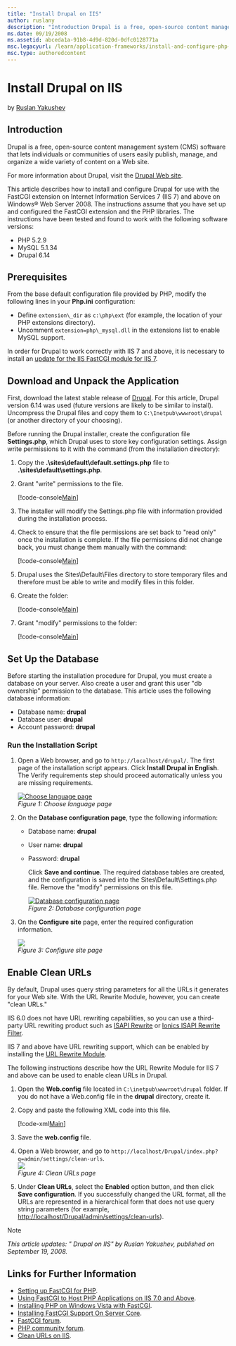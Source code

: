 ```yaml
---
title: "Install Drupal on IIS"
author: ruslany
description: "Introduction Drupal is a free, open-source content management system (CMS) software that lets individuals or communities of users easily publish, manage, and..."
ms.date: 09/19/2008
ms.assetid: abceda1a-91b8-4d9d-820d-0dfc0128771a
msc.legacyurl: /learn/application-frameworks/install-and-configure-php-applications-on-iis/install-drupal-on-iis
msc.type: authoredcontent
---
```

# Install Drupal on IIS

by [Ruslan Yakushev](https://github.com/ruslany)

## Introduction

Drupal is a free, open-source content management system (CMS) software that lets individuals or communities of users easily publish, manage, and organize a wide variety of content on a Web site.

For more information about Drupal, visit the [Drupal Web site](http://www.drupal.org/).

This article describes how to install and configure Drupal for use with the FastCGI extension on Internet Information Services 7 (IIS 7) and above on Windows® Web Server 2008. The instructions assume that you have set up and configured the FastCGI extension and the PHP libraries. The instructions have been tested and found to work with the following software versions:

- PHP 5.2.9
- MySQL 5.1.34
- Drupal 6.14

## Prerequisites

From the base default configuration file provided by PHP, modify the following lines in your **Php.ini** configuration:

- Define `extension\_dir` as `c:\php\ext` (for example, the location of your PHP extensions directory).
- Uncomment `extension=php\_mysql.dll` in the extensions list to enable MySQL support.

In order for Drupal to work correctly with IIS 7 and above, it is necessary to install an [update for the IIS FastCGI module for IIS 7](https://blogs.iis.net/ruslany/archive/2008/08/27/update-for-iis-7-0-fastcgi-module.aspx).

## Download and Unpack the Application

First, download the latest stable release of [Drupal](http://www.drupal.org/). For this article, Drupal version 6.14 was used (future versions are likely to be similar to install). Uncompress the Drupal files and copy them to `C:\Inetpub\wwwroot\drupal` (or another directory of your choosing).

Before running the Drupal installer, create the configuration file **Settings.php**, which Drupal uses to store key configuration settings. Assign write permissions to it with the command (from the installation directory):

1. Copy the **.\sites\default\default.settings.php** file to **.\sites\default\settings.php**.
2. Grant "write" permissions to the file.  

    [!code-console[Main](install-drupal-on-iis/samples/sample1.cmd)]
3. The installer will modify the Settings.php file with information provided during the installation process.
4. Check to ensure that the file permissions are set back to "read only" once the installation is complete. If the file permissions did not change back, you must change them manually with the command:  

    [!code-console[Main](install-drupal-on-iis/samples/sample2.cmd)]
5. Drupal uses the Sites\Default\Files directory to store temporary files and therefore must be able to write and modify files in this folder.
6. Create the folder:  

    [!code-console[Main](install-drupal-on-iis/samples/sample3.cmd)]
7. Grant "modify" permissions to the folder:  

    [!code-console[Main](install-drupal-on-iis/samples/sample4.cmd)]

## Set Up the Database

Before starting the installation procedure for Drupal, you must create a database on your server. Also create a user and grant this user "db ownership" permission to the database. This article uses the following database information:

- Database name: **drupal**
- Database user: **drupal**
- Account password: **drupal**

### Run the Installation Script

1. Open a Web browser, and go to `http://localhost/drupal/`. The first page of the installation script appears. Click **Install Drupal in English**. The Verify requirements step should proceed automatically unless you are missing requirements.  

    [![Choose language page](install-drupal-on-iis/_static/image2.jpg)](install-drupal-on-iis/_static/image1.jpg)  
    *Figure 1: Choose language page*
2. On the **Database configuration page**, type the following information:  

   - Database name: **drupal**
   - User name: **drupal**
   - Password: **drupal**

     Click **Save and continue**. The required database tables are created, and the configuration is saved into the Sites\Default\Settings.php file. Remove the "modify" permissions on this file.

     [![Database configuration page](install-drupal-on-iis/_static/image4.jpg)](install-drupal-on-iis/_static/image3.jpg)  
     *Figure 2: Database configuration page*
3. On the **Configure site** page, enter the required configuration information.  

    [![](install-drupal-on-iis/_static/image6.jpg)](install-drupal-on-iis/_static/image5.jpg)  
    *Figure 3: Configure site page*

## Enable Clean URLs

By default, Drupal uses query string parameters for all the URLs it generates for your Web site. With the URL Rewrite Module, however, you can create "clean URLs."

IIS 6.0 does not have URL rewriting capabilities, so you can use a third-party URL rewriting product such as [ISAPI Rewrite](https://www.iis.net/downloads?tabid=34&g=6&i=1599) or [Ionics ISAPI Rewrite Filter](http://www.codeplex.com/IIRF).

IIS 7 and above have URL rewriting support, which can be enabled by installing the [URL Rewrite Module](../../extensions/url-rewrite-module/using-the-url-rewrite-module.md).

The following instructions describe how the URL Rewrite Module for IIS 7 and above can be used to enable clean URLs in Drupal.

1. Open the **Web.config** file located in `C:\inetpub\wwwroot\drupal` folder. If you do not have a Web.config file in the **drupal** directory, create it.
2. Copy and paste the following XML code into this file.  

    [!code-xml[Main](install-drupal-on-iis/samples/sample5.xml)]
3. Save the **web.config** file.
4. Open a Web browser, and go to `http://localhost/Drupal/index.php?q=admin/settings/clean-urls`.  
    [![](install-drupal-on-iis/_static/image8.jpg)](install-drupal-on-iis/_static/image7.jpg)  
    *Figure 4: Clean URLs page*
5. Under **Clean URLs**, select the **Enabled** option button, and then click **Save configuration**. If you successfully changed the URL format, all the URLs are represented in a hierarchical form that does not use query string parameters (for example, [http://localhost/Drupal/admin/settings/clean-urls](http://localhost/Drupal/admin/settings/clean-urls)).

> [!NOTE]
> *This article updates: " Drupal on IIS" by Ruslan Yakushev, published on September 19, 2008.*

## Links for Further Information

- [Setting up FastCGI for PHP](../running-php-applications-on-iis/set-up-fastcgi-for-php.md).
- [Using FastCGI to Host PHP Applications on IIS 7.0 and Above](using-fastcgi-to-host-php-applications-on-iis.md).
- [Installing PHP on Windows Vista with FastCGI](../install-and-configure-php-on-iis/installing-php-on-windows-vista-with-fastcgi.md).
- [Installing FastCGI Support On Server Core](../install-and-configure-php-on-iis/install-php-and-fastcgi-support-on-server-core.md).
- [FastCGI forum](https://forums.iis.net/1104.aspx).
- [PHP community forum](https://forums.iis.net/1102.aspx).
- [Clean URLs on IIS](http://drupal.org/node/3854).
